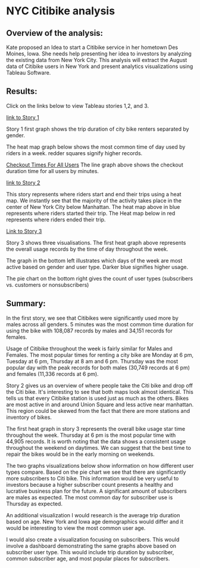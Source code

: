 # NYC Citibike analysis


## Overview of the analysis:

Kate proposed an Idea to start a Citibike service in her hometown Des Moines, Iowa. She needs help presenting her idea to investors by analyzing the existing data from New York City. This analysis will extract the August data of Citibike users in New York and present analytics visualizations using Tableau Software. 

## Results:

Click on the links below to view Tableau stories 1,2, and 3. 


[link to Story 1](https://public.tableau.com/app/profile/john.umarov/viz/bikesharingModuleChallenge/Story1?publish=yes)

Story 1 first graph shows the trip duration of city bike renters separated by gender.

The heat map graph below shows the most common time of day used by riders in a week. redder squares signify higher records.


[Checkout Times For All Users](https://github.com/XSR700/bikesharing/blob/main/Checkout%20Times%20for%20all%20Users.png)
The line graph above shows the checkout duration time for all users by minutes. 

[link to Story 2](https://public.tableau.com/app/profile/john.umarov/viz/bikesharingModuleChallenge/Story2?publish=yes)

This story represents where riders start and end their trips using a heat map. We instantly see that the majority of the activity takes place in the center of New York City below Manhattan. The heat map above in blue represents where riders started their trip. The Heat map below in red represents where riders ended their trip.


[Link to Story 3](https://public.tableau.com/app/profile/john.umarov/viz/bikesharingModuleChallenge/Story3?publish=yes)

Story 3 shows three visualisations. The first heat graph above represents the overall usage records by the time of day throughout the week. 

The graph in the bottom left illustrates which days of the week are most active based on gender and user type. Darker blue signifies higher usage. 

The pie chart on the bottom right gives the count of user types (subscribers vs. customers or nonsubscribers) 

## Summary:

In the first story, we see that Citibikes were significantly used more by males across all genders. 5 minutes was the most common time duration for using the bike with 108,087 records by males and 34,151 records for females. 

Usage of Citibike throughout the week is fairly similar for Males and Females. The most popular times for renting a city bike are Monday at 6 pm, Tuesday at 6 pm, Thursday at 8 am and 6 pm. Thursday was the most popular day with the peak records for both males (30,749 records at 6 pm) and females (11,336 records at 6 pm). 

Story 2 gives us an overview of where people take the Citi bike and drop off the Citi bike. It's interesting to see that both maps look almost identical. This tells us that every Citibike station is used just as much as the others. Bikes are most active in and around Union Square and less active near manhattan. This region could be skewed from the fact that there are more stations and inventory of bikes. 

The first heat graph in story 3 represents the overall bike usage star time throughout the week. Thursday at 6 pm is the most popular time with 44,905 records. It is worth noting that the data shows a consistent usage throughout the weekend on daytimes. We can suggest that the best time to repair the bikes would be in the early morning on weekends. 

The two graphs visualizations below show information on how different user types compare. Based on the pie chart we see that there are significantly more subscribers to Citi bike. This information would be very useful to investors because a higher subscriber count presents a healthy and lucrative business plan for the future. A significant amount of subscribers are males as expected. The most common day for subscriber use is Thursday as expected. 

An additional visualization I would research is the average trip duration based on age. New York and Iowa age demographics would differ and it would be interesting to view the most common user age. 

I would also create a visualization focusing on subscribers. This would involve a dashboard demonstrating the same graphs above based on subscriber user type. This would include trip duration by subscriber, common subscriber age, and most popular places for subscribers. 
 



